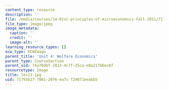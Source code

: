 ```yaml
---
content_type: resource
description: ''
file: /media/courses/14-01sc-principles-of-microeconomics-fall-2011/71791b2770012076ea7cf29871eeabb5_lec13.jpg
file_type: image/jpeg
image_metadata:
  caption: ''
  credit: ''
  image-alt: ''
learning_resource_types: []
ocw_type: OCWImage
parent_title: 'Unit 4: Welfare Economics'
parent_type: CourseSection
parent_uid: 74a70dbf-2813-4c7f-25ca-e0a217b6ec6f
resourcetype: Image
title: lec13.jpg
uid: 71791b27-7001-2076-ea7c-f29871eeabb5
---
```

